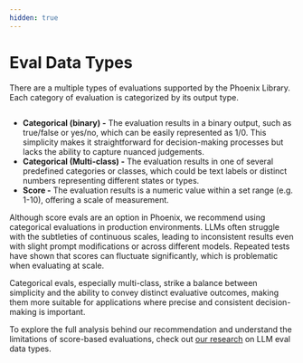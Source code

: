 ```yaml
---
hidden: true
---
```


# Eval Data Types

There are a multiple types of evaluations supported by the Phoenix Library. Each category of evaluation is categorized by its output type.

<figure><img src="https://storage.googleapis.com/arize-assets/phoenix/assets/images/eval_types.png" alt=""><figcaption></figcaption></figure>

* **Categorical (binary) -** The evaluation results in a binary output, such as true/false or yes/no, which can be easily represented as 1/0. This simplicity makes it straightforward for decision-making processes but lacks the ability to capture nuanced judgements.
* **Categorical (Multi-class) -** The evaluation results in one of several predefined categories or classes, which could be text labels or distinct numbers representing different states or types.
* **Score -** The evaluation results is a numeric value within a set range (e.g. 1-10), offering a scale of measurement.&#x20;

Although score evals are an option in Phoenix, we recommend using categorical evaluations in production environments. LLMs often struggle with the subtleties of continuous scales, leading to inconsistent results even with slight prompt modifications or across different models. Repeated tests have shown that scores can fluctuate significantly, which is problematic when evaluating at scale.

Categorical evals, especially multi-class, strike a balance between simplicity and the ability to convey distinct evaluative outcomes, making them more suitable for applications where precise and consistent decision-making is important.

To explore the full analysis behind our recommendation and understand the limitations of score-based evaluations, check out [our research](https://arize.com/blog-course/numeric-evals-for-llm-as-a-judge/) on LLM eval data types.
